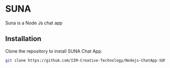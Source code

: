 # SUNA

Suna is a Node Js chat app

## Installation

Clone the repository to install SUNA Chat App.

```bash
git clone https://github.com/IIM-Creative-Technology/Nodejs-ChatApp-SUNA.git
```
